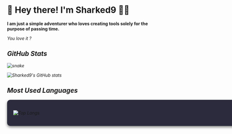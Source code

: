 # 👋 Hey there! I'm Sharked9 👨‍💻

<b>I am just a simple adventurer who loves creating tools solely for the purpose of passing time.</b> 

<i>You love it ?<i>

## GitHub Stats

![snake](https://github.com/user-attachments/assets/bf6bc722-3b50-4500-855c-2720eda7836a)

![Sharked9's GitHub stats](https://github-readme-stats.vercel.app/api?username=Sharked9&show_icons=true&theme=radical)

## Most Used Languages

<div style="display: flex; justify-content: space-between; width: 1000px; background-color: #2b2b3d; padding: 20px; border-radius: 10px; box-shadow: 0 4px 8px rgba(0, 0, 0, 0.5); transition: transform 0.3s ease;">

![Top Langs](https://github-readme-stats.vercel.app/api/top-langs/?username=Sharked9&layout=compact&theme=radical)


